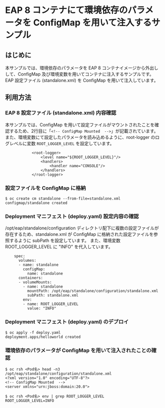 # EAP 8 コンテナにて環境依存のパラメータを ConfigMap を用いて注入するサンプル

## はじめに
本サンプルでは、環境依存のパラメータを EAP 8 コンテナイメージから外出しして、ConfigMap 及び環境変数を用いてコンテナに注入するサンプルです。EAP 設定ファイル (standalone.xml) を ConfigMap を用いて注入しています。

## 利用方法
### EAP 8 設定ファイル (standalone.xml) 内容確認
本サンプルでは、ConfigMap を用いて設定ファイルがマウントされたことを確認するため、2行目に「`<!-- ConfigMap Mounted  -->`」が記載されています。
また、環境変数にて設定したパラメータを読み込めるように、root-logger のログレベルに変数 `ROOT_LOGGER_LEVEL` を設定しています。
```
            <root-logger>
                <level name="${ROOT_LOGGER_LEVEL}"/>
                <handlers>
                    <handler name="CONSOLE"/>
                </handlers>
            </root-logger>
```

### 設定ファイルを ConfigMap に格納
```
$ oc create cm standalone --from-file=standalone.xml 
configmap/standalone created
```

### Deployment マニフェスト (deploy.yaml) 設定内容の確認
/opt/eap/standalone/configuration ディレクトリ配下に複数の設定ファイルが存在するため、standalone.xml が ConfigMap に格納された設定ファイルを参照するように subPath を設定しています。
また、環境変数 ROOT_LOGGER_LEVEL に "INFO" を代入しています。
```
    spec:
      volumes:
      - name: standalone
        configMap:
          name: standalone
      containers:
      - volumeMounts:
        - name: standalone
          mountPath: /opt/eap/standalone/configuration/standalone.xml
          subPath: standalone.xml
        env:
        - name: ROOT_LOGGER_LEVEL
          value: "INFO"
```

### Deployment マニフェスト (deploy.yaml) のデプロイ
```
$ oc apply -f deploy.yaml 
deployment.apps/helloworld created
```

### 環境依存のパラメータが ConfigMap を用いて注入されたことの確認
```
$ oc rsh <Pod名> head -n3 /opt/eap/standalone/configuration/standalone.xml
<?xml version="1.0" encoding="UTF-8"?>
<!-- ConfigMap Mounted  -->
<server xmlns="urn:jboss:domain:20.0">

$ oc rsh <Pod名> env | grep ROOT_LOGGER_LEVEL
ROOT_LOGGER_LEVEL=INFO
```